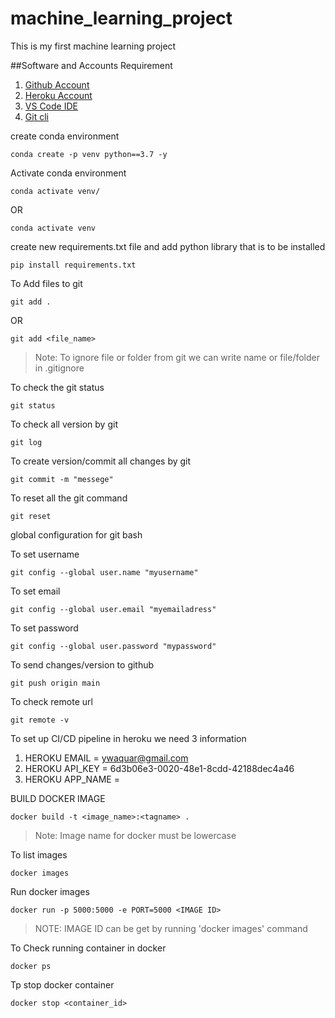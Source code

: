 # machine_learning_project
This is my first machine learning project

##Software and Accounts Requirement
1. [Github Account](https://github.com)
2. [Heroku Account](https://dashboard.heroku.com/login)
3. [VS Code IDE](https://code.visualstudio.com/download)
4. [Git cli](https://git-scm.com/downloads)


create conda environment
```
conda create -p venv python==3.7 -y
```

Activate conda environment
```
conda activate venv/
```
OR
```
conda activate venv
```

create new requirements.txt file and add python library that is to be installed

```
pip install requirements.txt
```

To Add files to git
```
git add .
```

OR
```
git add <file_name>
```

>Note: To ignore file or folder from git we can write name or file/folder in .gitignore

To check the git status
```
git status
```

To check all version by git
```
git log
```

To create version/commit all changes by git
```
git commit -m "messege"
```

To reset all the git command
```
git reset
```

global configuration for git bash

To set username
```
git config --global user.name "myusername"
```

To set email
```
git config --global user.email "myemailadress"
```

To set password
```
git config --global user.password "mypassword"
```

To send changes/version to github
```
git push origin main
```

To check remote url
```
git remote -v
```

To set up CI/CD pipeline in heroku we need 3 information
1. HEROKU EMAIL = ywaquar@gmail.com
2. HEROKU API_KEY = 6d3b06e3-0020-48e1-8cdd-42188dec4a46
3. HEROKU APP_NAME = 


BUILD DOCKER IMAGE
```
docker build -t <image_name>:<tagname> .
```

> Note: Image name for docker must be lowercase

To list images
```
docker images
```

Run docker images
```
docker run -p 5000:5000 -e PORT=5000 <IMAGE ID>
```
>NOTE: IMAGE ID can be get by running 'docker images' command

To Check running container in docker
```
docker ps
```

Tp stop docker container
```
docker stop <container_id>
```